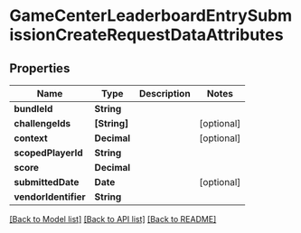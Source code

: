 # GameCenterLeaderboardEntrySubmissionCreateRequestDataAttributes

## Properties
Name | Type | Description | Notes
------------ | ------------- | ------------- | -------------
**bundleId** | **String** |  | 
**challengeIds** | **[String]** |  | [optional] 
**context** | **Decimal** |  | [optional] 
**scopedPlayerId** | **String** |  | 
**score** | **Decimal** |  | 
**submittedDate** | **Date** |  | [optional] 
**vendorIdentifier** | **String** |  | 

[[Back to Model list]](../README.md#documentation-for-models) [[Back to API list]](../README.md#documentation-for-api-endpoints) [[Back to README]](../README.md)


